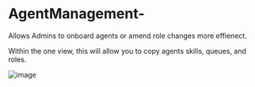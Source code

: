 # AgentManagement-

Allows Admins to onboard agents or amend role changes more effienect. 

Within the one view, this will allow you to copy agents skills, queues, and roles. 

![image](https://github.com/RichardTelecomTech/AgentManagement-/assets/153075593/61d99a96-bcb3-464c-bf1b-c580eb705d80)
